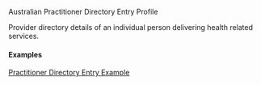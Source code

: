 Australian Practitioner Directory Entry Profile

Provider directory details of an individual person delivering health related services.

#### Examples

[Practitioner Directory Entry Example](Practitioner-example0.html)




